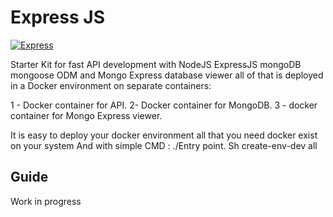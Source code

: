 # Express JS

[![Express](https://miro.medium.com/max/1200/1*Jr3NFSKTfQWRUyjblBSKeg.png)](https://expressjs.com/fr/)

Starter Kit for fast API development with NodeJS ExpressJS mongoDB mongoose ODM and Mongo Express database viewer all of that is deployed in a Docker environment on separate containers:

1 - Docker container for API.
 2- Docker container for MongoDB.
 3 - docker container for Mongo Express viewer.
 
It is easy to deploy your docker environment all that you need docker exist on your system And with simple CMD : ./Entry point. Sh create-env-dev all

## Guide

Work in progress
